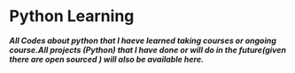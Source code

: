 # Python Learning

***All Codes about python that I haeve learned taking courses or ongoing course.All projects (Python) that I have done or will do in the future(given there are open sourced ) will also be available here.***
